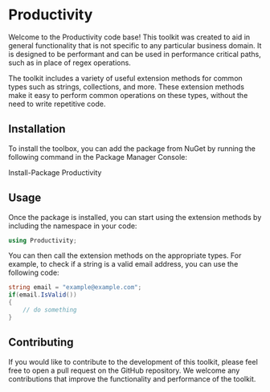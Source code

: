 
# Productivity

Welcome to the Productivity code base! This toolkit was created to aid in general functionality that is not specific to any particular business domain. It is designed to be performant and can be used in performance critical paths, such as in place of regex operations.

The toolkit includes a variety of useful extension methods for common types such as strings, collections, and more. These extension methods make it easy to perform common operations on these types, without the need to write repetitive code.

## Installation
To install the toolbox, you can add the package from NuGet by running the following command in the Package Manager Console:

Install-Package Productivity

## Usage
Once the package is installed, you can start using the extension methods by including the namespace in your code:

```c# 
using Productivity;
```

You can then call the extension methods on the appropriate types. For example, to check if a string is a valid email address, you can use the following code:
```c#
string email = "example@example.com";
if(email.IsValid())
{
    // do something
}
```

## Contributing

If you would like to contribute to the development of this toolkit, please feel free to open a pull request on the GitHub repository. We welcome any contributions that improve the functionality and performance of the toolkit.